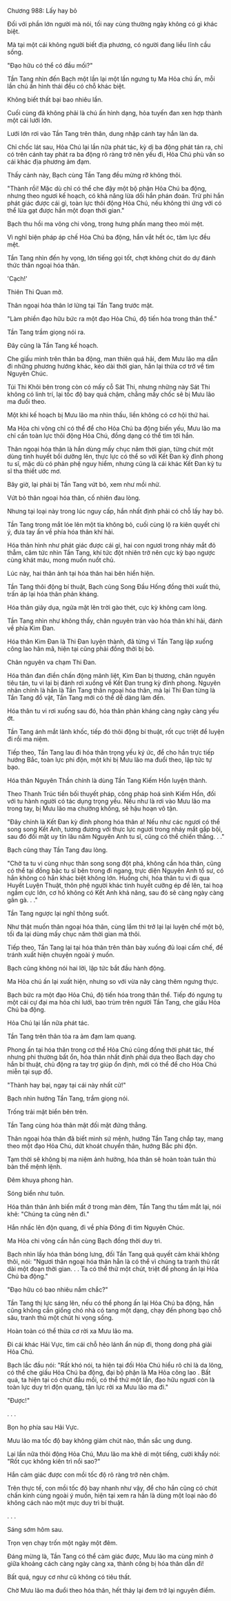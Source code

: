 




Chương 988: Lấy hay bỏ


Đối với phần lớn người mà nói, tối nay cùng thường ngày không có gì khác biệt.

Mà tại một cái không người biết địa phương, có người đang liều lĩnh cầu sống.

"Đạo hữu có thể có đầu mối?"

Tần Tang nhìn đến Bạch một lần lại một lần ngưng tụ Ma Hỏa chú ấn, mỗi lần chú ấn hình thái đều có chỗ khác biệt.

Không biết thất bại bao nhiêu lần.

Cuối cùng đã không phải là chú ấn hình dạng, hỏa tuyến đan xen hợp thành một cái lưới lớn.

Lưới lớn rơi vào Tần Tang trên thân, dung nhập cánh tay hắn làn da.

Chỉ chốc lát sau, Hỏa Chú lại lần nữa phát tác, kỳ dị ba động phát tán ra, chỉ có trên cánh tay phát ra ba động rõ ràng trở nên yếu đi, Hỏa Chú phù văn so cái khác địa phương ảm đạm.

Thấy cảnh này, Bạch cùng Tần Tang đều mừng rỡ không thôi.

"Thành rồi! Mặc dù chỉ có thể che đậy một bộ phận Hỏa Chú ba động, nhưng theo ngươi kế hoạch, có khả năng lừa dối hắn phán đoán. Trừ phi hắn phát giác được cái gì, toàn lực thôi động Hỏa Chú, nếu không thì ứng với có thể lừa gạt được hắn một đoạn thời gian."

Bạch thu hồi ma võng chi võng, trong hưng phấn mang theo mỏi mệt.

Vì nghĩ biện pháp áp chế Hỏa Chú ba động, hắn vắt hết óc, tâm lực đều mệt.

Tần Tang nhìn đến hy vọng, lớn tiếng gọi tốt, chợt không chút do dự đánh thức thân ngoại hóa thân.

'Cạch!'

Thiên Thi Quan mở.

Thân ngoại hóa thân lơ lửng tại Tần Tang trước mặt.

"Làm phiền đạo hữu bức ra một đạo Hỏa Chú, độ tiến hóa trong thân thể."

Tần Tang trầm giọng nói ra.

Đây cũng là Tần Tang kế hoạch.

Che giấu mình trên thân ba động, man thiên quá hải, đem Mưu lão ma dẫn đi những phương hướng khác, kéo dài thời gian, hắn lại thừa cơ trở về tìm Nguyên Chúc.

Túi Thi Khôi bên trong còn có mấy cỗ Sát Thi, nhưng những này Sát Thi không có linh trí, lại tốc độ bay quá chậm, chẳng mấy chốc sẽ bị Mưu lão ma đuổi theo.

Một khi kế hoạch bị Mưu lão ma nhìn thấu, liền không có cơ hội thứ hai.

Ma Hỏa chi võng chỉ có thể để cho Hỏa Chú ba động biến yếu, Mưu lão ma chỉ cần toàn lực thôi động Hỏa Chú, đồng dạng có thể tìm tới hắn.

Thân ngoại hóa thân là hắn dùng mấy chục năm thời gian, từng chút một dùng tinh huyết bồi dưỡng lên, thực lực có thể so với Kết Đan kỳ đỉnh phong tu sĩ, mặc dù có phản phệ nguy hiểm, nhưng cũng là cái khác Kết Đan kỳ tu sĩ tha thiết ước mơ.

Bây giờ, lại phải bị Tần Tang vứt bỏ, xem như mồi nhử.

Vứt bỏ thân ngoại hóa thân, cố nhiên đau lòng.

Nhưng tại loại này trong lúc nguy cấp, hắn nhất định phải có chỗ lấy hay bỏ.

Tần Tang trong mắt lóe lên một tia không bỏ, cuối cùng lộ ra kiên quyết chi ý, đưa tay ấn về phía hóa thân khí hải.

Hóa thân hình như phát giác được cái gì, hai con ngươi trong nháy mắt đỏ thẫm, căm tức nhìn Tần Tang, khí tức đột nhiên trở nên cực kỳ bạo ngược cùng khát máu, mong muốn nuốt chủ.

Lúc này, hai thân ảnh tại hóa thân hai bên hiển hiện.

Tần Tang thôi động bí thuật, Bạch cùng Song Đầu Hống đồng thời xuất thủ, trấn áp lại hóa thân phản kháng.

Hóa thân giãy dụa, ngửa mặt lên trời gào thét, cực kỳ không cam lòng.

Tần Tang nhìn như không thấy, chân nguyên tràn vào hóa thân khí hải, đánh về phía Kim Đan.

Hóa thân Kim Đan là Thi Đan luyện thành, đã từng vì Tần Tang lập xuống công lao hãn mã, hiện tại cũng phải đồng thời bị bỏ.

Chân nguyên va chạm Thi Đan.

Hóa thân đan điền chấn động mãnh liệt, Kim Đan bị thương, chân nguyên tiêu tán, tu vi lại bị đánh rơi xuống về Kết Đan trung kỳ đỉnh phong. Nguyên nhân chính là hắn là Tần Tang thân ngoại hóa thân, mà lại Thi Đan từng là Tần Tang đồ vật, Tần Tang mới có thể dễ dàng làm đến.

Hóa thân tu vi rơi xuống sau đó, hóa thân phản kháng càng ngày càng yếu ớt.

Tần Tang ánh mắt lãnh khốc, tiếp đó thôi động bí thuật, rốt cục triệt để luyện đi rồi ma niệm.

Tiếp theo, Tần Tang lau đi hóa thân trọng yếu ký ức, để cho hắn trực tiếp hướng Bắc, toàn lực phi độn, một khi bị Mưu lão ma đuổi theo, lập tức tự bạo.

Hóa thân Nguyên Thần chính là dùng Tần Tang Kiếm Hồn luyện thành.

Theo Thanh Trúc tiền bối thuyết pháp, công pháp hoá sinh Kiếm Hồn, đối với tu hành người có tác dụng trọng yếu. Nếu như là rơi vào Mưu lão ma trong tay, bị Mưu lão ma chưởng khống, sẽ hậu hoạn vô tận.

"Đây chính là Kết Đan kỳ đỉnh phong hóa thân a! Nếu như các ngươi có thể song song Kết Anh, tương đương với thực lực ngươi trong nháy mắt gấp bội, sau đó đối mặt uy tín lâu năm Nguyên Anh tu sĩ, cũng có thể chiến thắng. . ."

Bạch cũng thay Tần Tang đau lòng.

"Chờ ta tu vi cùng nhục thân song song đột phá, không cần hóa thân, cũng có thể tại đồng bậc tu sĩ bên trong đi ngang, trực diện Nguyên Anh tổ sư, có hắn không có hắn khác biệt không lớn. Huống chi, hóa thân tu vi đi qua Huyết Luyện Thuật, thôn phệ người khác tinh huyết cưỡng ép đề lên, tai hoạ ngầm cực lớn, cơ hồ không có Kết Anh khả năng, sau đó sẽ càng ngày càng gân gà. . ."

Tần Tang ngược lại nghĩ thông suốt.

Như thật muốn thân ngoại hóa thân, cùng lắm thì trở lại lại luyện chế một bộ, tối đa lại dùng mấy chục năm thời gian mà thôi.

Tiếp theo, Tần Tang lại tại hóa thân trên thân bày xuống đủ loại cấm chế, để tránh xuất hiện chuyện ngoài ý muốn.

Bạch cũng không nói hai lời, lập tức bắt đầu hành động.

Ma Hỏa chú ấn lại xuất hiện, nhưng so với vừa nãy càng thêm ngưng thực.

Bạch bức ra một đạo Hỏa Chú, độ tiến hóa trong thân thể. Tiếp đó ngưng tụ một cái cự đại ma hỏa chi lưới, bao trùm trên người Tần Tang, che giấu Hỏa Chú ba động.

Hỏa Chú lại lần nữa phát tác.

Tần Tang trên thân tỏa ra ảm đạm lam quang.

Phong ấn tại hóa thân trong cơ thể Hỏa Chú cũng đồng thời phát tác, thế nhưng phi thường bất ổn, hóa thân nhất định phải dựa theo Bạch dạy cho hắn bí thuật, chủ động ra tay trợ giúp ổn định, mới có thể để cho Hỏa Chú miễn tại sụp đổ.

"Thành hay bại, ngay tại cái này nhất cử!"

Bạch nhìn hướng Tần Tang, trầm giọng nói.

Trống trải mặt biển bên trên.

Tần Tang cùng hóa thân mặt đối mặt đứng thẳng.

Thân ngoại hóa thân đã biết mình sứ mệnh, hướng Tần Tang chắp tay, mang theo một đạo Hỏa Chú, dứt khoát chuyển thân, hướng Bắc phi độn.

Tạm thời sẽ không bị ma niệm ảnh hưởng, hóa thân sẽ hoàn toàn tuân thủ bản thể mệnh lệnh.

Đêm khuya phong hàn.

Sóng biển như tuôn.

Hóa thân thân ảnh biến mất ở trong màn đêm, Tần Tang thu tầm mắt lại, nói khẽ: "Chúng ta cũng nên đi."

Hắn nhấc lên độn quang, đi về phía Đông đi tìm Nguyên Chúc.

Ma Hỏa chi võng cần hắn cùng Bạch đồng thời duy trì.

Bạch nhìn lấy hóa thân bóng lưng, đối Tần Tang quả quyết cảm khái không thôi, nói: "Ngươi thân ngoại hóa thân hẳn là có thể vì chúng ta tranh thủ rất dài một đoạn thời gian. . . Ta có thể thử một chút, triệt để phong ấn lại Hỏa Chú ba động."

"Đạo hữu có bao nhiêu nắm chắc?"

Tần Tang thị lực sáng lên, nếu có thể phong ấn lại Hỏa Chú ba động, hắn cũng không cần giống chó nhà có tang một dạng, chạy đến phong bạo chỗ sâu, tranh thủ một chút hi vọng sống.

Hoàn toàn có thể thừa cơ rời xa Mưu lão ma.

Đi cái khác Hải Vực, tìm cái chỗ hẻo lánh ẩn núp đi, thong dong phá giải Hỏa Chú.

Bạch lắc đầu nói: "Rất khó nói, ta hiện tại đối Hỏa Chú hiểu rõ chỉ là da lông, có thể che giấu Hỏa Chú ba động, đại bộ phận là Ma Hỏa công lao . Bất quá, ta hiện tại có chút đầu mối, có thể thử một lần, đạo hữu ngươi còn là toàn lực duy trì độn quang, tận lực rời xa Mưu lão ma đi."

"Được!"

. . .

Bọn họ phía sau Hải Vực.

Mưu lão ma tốc độ bay không giảm chút nào, thần sắc ung dung.

Lại lần nữa thôi động Hỏa Chú, Mưu lão ma khẽ di một tiếng, cười khẩy nói: "Rốt cục không kiên trì nổi sao?"

Hắn cảm giác được con mồi tốc độ rõ ràng trở nên chậm.

Trên thực tế, con mồi tốc độ bay nhanh như vậy, để cho hắn cũng có chút chấn kinh cùng ngoài ý muốn, hiện tại xem ra hẳn là dùng một loại nào đó không cách nào một mực duy trì bí thuật.

. . .

Sáng sớm hôm sau.

Trọn vẹn chạy trốn một ngày một đêm.

Đáng mừng là, Tần Tang có thể cảm giác được, Mưu lão ma cùng mình ở giữa khoảng cách càng ngày càng xa, thành công bị hóa thân dẫn đi!

Bất quá, nguy cơ như cũ không có tiêu thất.

Chờ Mưu lão ma đuổi theo hóa thân, hết thảy lại đem trở lại nguyên điểm.




